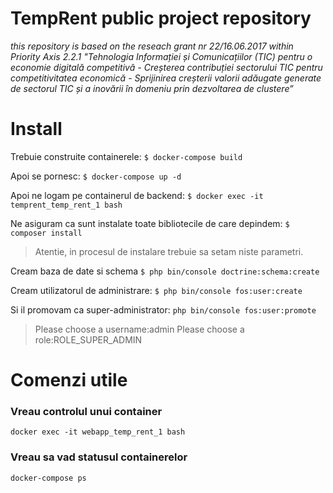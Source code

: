 # TempRent public project repository

_this repository is based on the reseach grant nr 22/16.06.2017 within Priority Axis 2.2.1 "Tehnologia Informației și Comunicațiilor (TIC) pentru o economie digitală competitivă - Creșterea contribuției sectorului TIC pentru competitivitatea economică - Sprijinirea creșterii valorii adăugate generate de sectorul TIC și a inovării în domeniu prin dezvoltarea de clustere”_

# Install

Trebuie construite containerele:
`$ docker-compose build`

Apoi se pornesc:
`$ docker-compose up -d`

Apoi ne logam pe containerul de backend:
`$ docker exec -it temprent_temp_rent_1 bash`

Ne asiguram ca sunt instalate toate bibliotecile de care depindem:
`$ composer install`
> Atentie, in procesul de instalare trebuie sa setam niste parametri.

Cream baza de date si schema
`$ php bin/console doctrine:schema:create`

Cream utilizatorul de administrare:
`$ php bin/console fos:user:create`

Si il promovam ca super-administrator:
`php bin/console fos:user:promote`

> Please choose a username:admin
> Please choose a role:ROLE_SUPER_ADMIN

# Comenzi utile

### Vreau controlul unui container
`docker exec -it webapp_temp_rent_1 bash`

### Vreau sa vad statusul containerelor
`docker-compose ps`
